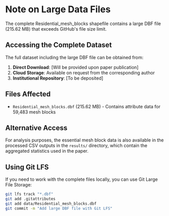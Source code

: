 # Note on Large Data Files

The complete Residential_mesh_blocks shapefile contains a large DBF file (215.62 MB) that exceeds GitHub's file size limit. 

## Accessing the Complete Dataset

The full dataset including the large DBF file can be obtained from:

1. **Direct Download**: [Will be provided upon paper publication]
2. **Cloud Storage**: Available on request from the corresponding author
3. **Institutional Repository**: [To be deposited]

## Files Affected

- `Residential_mesh_blocks.dbf` (215.62 MB) - Contains attribute data for 59,483 mesh blocks

## Alternative Access

For analysis purposes, the essential mesh block data is also available in the processed CSV outputs in the `results/` directory, which contain the aggregated statistics used in the paper.

## Using Git LFS

If you need to work with the complete files locally, you can use Git Large File Storage:

```bash
git lfs track "*.dbf"
git add .gitattributes
git add data/Residential_mesh_blocks.dbf
git commit -m "Add large DBF file with Git LFS"
```